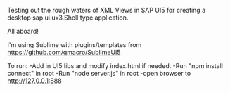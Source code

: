 Testing out the rough waters of XML Views in SAP UI5 for creating a desktop sap.ui.ux3.Shell type application.

All aboard!

I'm using Sublime with plugins/templates from https://github.com/qmacro/SublimeUI5

To run:
-Add in UI5 libs and modify index.html if needed.
-Run "npm install connect" in root
-Run "node server.js" in root
-open browser to http://127.0.0.1:888